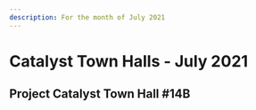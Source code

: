 ```yaml
---
description: For the month of July 2021
---
```


# Catalyst Town Halls - July 2021

## Project Catalyst Town Hall \#14B

